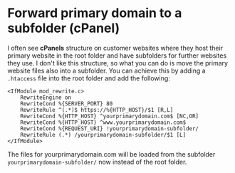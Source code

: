 # Forward primary domain to a subfolder (cPanel)
I often see **cPanels** structure on customer websites where they host their primary website in the root folder and have subfolders for further websites they use. I don't like this structure, so what you can do is move the primary website files also into a subfolder. You can achieve this by adding a `.htaccess` file into the root folder and add the following:

```nginx
<IfModule mod_rewrite.c>
    RewriteEngine on
    RewriteCond %{SERVER_PORT} 80
    RewriteRule ^(.*)$ https://%{HTTP_HOST}/$1 [R,L]
    RewriteCond %{HTTP_HOST} ^yourprimarydomain.com$ [NC,OR]
    RewriteCond %{HTTP_HOST} ^www.yourprimarydomain.com$
    RewriteCond %{REQUEST_URI} !yourprimarydomain-subfolder/
    RewriteRule (.*) /yourprimarydomain-subfolder/$1 [L]
</IfModule>
```

The files for yourprimarydomain.com will be loaded from the subfolder `yourprimarydomain-subfolder/` now instead of the root folder.
